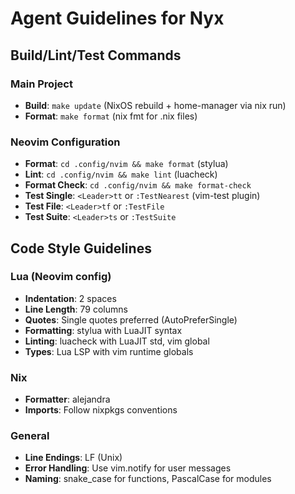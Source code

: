 # Agent Guidelines for Nyx

## Build/Lint/Test Commands

### Main Project
- **Build**: `make update` (NixOS rebuild + home-manager via nix run)
- **Format**: `make format` (nix fmt for .nix files)

### Neovim Configuration
- **Format**: `cd .config/nvim && make format` (stylua)
- **Lint**: `cd .config/nvim && make lint` (luacheck)
- **Format Check**: `cd .config/nvim && make format-check`
- **Test Single**: `<Leader>tt` or `:TestNearest` (vim-test plugin)
- **Test File**: `<Leader>tf` or `:TestFile`
- **Test Suite**: `<Leader>ts` or `:TestSuite`

## Code Style Guidelines

### Lua (Neovim config)
- **Indentation**: 2 spaces
- **Line Length**: 79 columns
- **Quotes**: Single quotes preferred (AutoPreferSingle)
- **Formatting**: stylua with LuaJIT syntax
- **Linting**: luacheck with LuaJIT std, vim global
- **Types**: Lua LSP with vim runtime globals

### Nix
- **Formatter**: alejandra
- **Imports**: Follow nixpkgs conventions

### General
- **Line Endings**: LF (Unix)
- **Error Handling**: Use vim.notify for user messages
- **Naming**: snake_case for functions, PascalCase for modules
